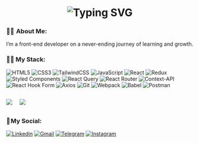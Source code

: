  <h1 align="center">
   <img src="https://readme-typing-svg.herokuapp.com?font=Fira+Code&weight=700&size=40&duration=2500&pause=700&color=da2c38&center=true&vCenter=true&width=700&height=100&lines=Hi+there+%F0%9F%91%8B;I+am+Nima+Soltanian+;Good+to+see+you+my+friend+%3A)" alt="Typing SVG" />
  </h1>

  
### 👨‍💻  About Me:

 I’m a front-end developer on a never-ending journey of learning and growth.



### 👨‍💻 My Stack:



![HTML5](https://img.shields.io/badge/html5-%23E34F26.svg?style=for-the-badge&logo=html5&logoColor=white) 
![CSS3](https://img.shields.io/badge/css3-%231572B6.svg?style=for-the-badge&logo=css3&logoColor=white) 
![TailwindCSS](https://img.shields.io/badge/tailwindcss-%2338B2AC.svg?style=for-the-badge&logo=tailwind-css&logoColor=white)
![JavaScript](https://img.shields.io/badge/javascript-%23323330.svg?style=for-the-badge&logo=javascript&logoColor=%23F7DF1E) 
![React](https://img.shields.io/badge/react-%2320232a.svg?style=for-the-badge&logo=react&logoColor=%2361DAFB) 
![Redux](https://img.shields.io/badge/redux-%23593d88.svg?style=for-the-badge&logo=redux&logoColor=white) 
![Styled Components](https://img.shields.io/badge/styled--components-DB7093?style=for-the-badge&logo=styled-components&logoColor=white) 
![React Query](https://img.shields.io/badge/-React%20Query-FF4154?style=for-the-badge&logo=react%20query&logoColor=white)
![React Router](https://img.shields.io/badge/React_Router-CA4245?style=for-the-badge&logo=react-router&logoColor=white)
![Context-API](https://img.shields.io/badge/Context--Api-000000?style=for-the-badge&logo=react) 
![React Hook Form](https://img.shields.io/badge/React%20Hook%20Form-%23EC5990.svg?style=for-the-badge&logo=reacthookform&logoColor=white) 
![Axios](https://img.shields.io/badge/Axios-5A29E4?logo=Axios&logoColor=white&style=for-the-badge) 
![Git](https://img.shields.io/badge/Git-F05032?logo=Git&logoColor=white&style=for-the-badge) 
![Webpack](https://img.shields.io/badge/webpack-%238DD6F9.svg?style=for-the-badge&logo=webpack&logoColor=black) 
![Babel](https://img.shields.io/badge/Babel-F9DC3e?style=for-the-badge&logo=babel&logoColor=black) 
![Postman](https://img.shields.io/badge/Postman-FF6C37?style=for-the-badge&logo=postman&logoColor=white) 
<!-- ![Expo](https://img.shields.io/badge/expo-1C1E24?style=for-the-badge&logo=expo&logoColor=#D04A37) 
![Chart.js](https://img.shields.io/badge/chart.js-F5788D.svg?style=for-the-badge&logo=chart.js&logoColor=white) -->
##

<!--![](https://github-readme-stats.vercel.app/api?username=Nima-sltn&theme=dark&hide_border=true&include_all_commits=false&count_private=true)<br/> -->
![](https://github-readme-streak-stats.herokuapp.com/?user=Nima-sltn&theme=dark&hide_border=true) &nbsp;&nbsp;&nbsp; ![](https://github-readme-stats.vercel.app/api/top-langs/?username=Nima-sltn&theme=dark&hide_border=true&exclude_repo=Tapsi-Frontend-SPA,github-readme-stats&count_private=true&layout=compact)
<!-- ![](https://github-readme-stats.vercel.app/api/top-langs/?username=Nima-sltn&.github.io) -->

##






### 📌 My Social:
      
  [![Linkedin](https://img.shields.io/badge/LinkedIn-0A66C2?logo=Linkedin&logoColor=white&style=for-the-badge)](https://www.linkedin.com/in/nima-soltanian)
  [![Gmail](https://img.shields.io/badge/Gmail-EA4335?logo=Gmail&logoColor=white&style=for-the-badge)](mailto:nimaso8228@gmail.com)
  [![Telegram](https://img.shields.io/badge/Telegram-229ED9?logo=Telegram&logoColor=white&style=for-the-badge)](https://t.me/nima_stn)
  [![Instagram](https://img.shields.io/badge/Instagram-E4405F?logo=Instagram&logoColor=white&style=for-the-badge)](https://www.instagram.com/nima-sltn)


<!--
**Nima-sltn/Nima-sltn** is a ✨ _special_ ✨ repository because its `README.md` (this file) appears on your GitHub profile.

